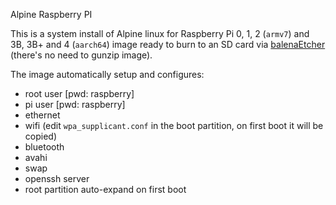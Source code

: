 Alpine Raspberry PI

This is a system install of Alpine linux for Raspberry Pi 0, 1, 2
(`armv7`) and 3B, 3B+ and 4 (`aarch64`) image ready to burn
to an SD card via [balenaEtcher](https://www.balena.io/etcher/) (there's
no need to gunzip image).

The image automatically setup and configures:

* root user [pwd: raspberry]
* pi user [pwd: raspberry]
* ethernet
* wifi (edit `wpa_supplicant.conf` in the boot partition, on first boot it will be copied)
* bluetooth
* avahi
* swap
* openssh server
* root partition auto-expand on first boot
